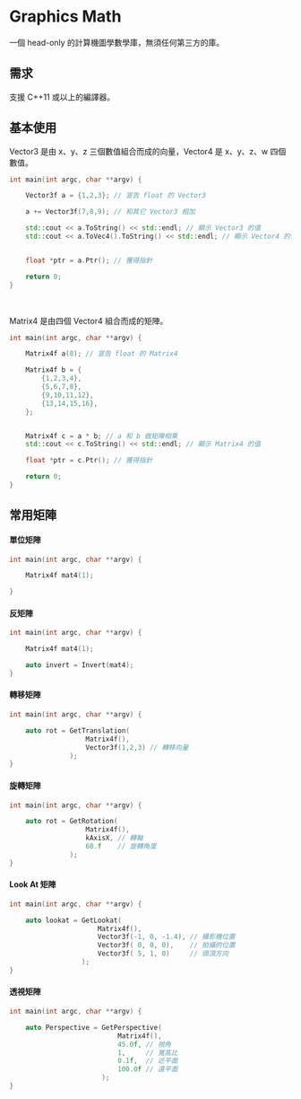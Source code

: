 # Graphics Math

一個 head-only 的計算機圖學數學庫，無須任何第三方的庫。

## 需求

支援 C++11 或以上的編譯器。

## 基本使用

Vector3 是由 x、y、z 三個數值組合而成的向量，Vector4  是 x、y、z、w 四個數值。

```cpp
int main(int argc, char **argv) {

    Vector3f a = {1,2,3}; // 宣告 float 的 Vector3

    a += Vector3f(7,8,9); // 和其它 Vector3 相加

    std::cout << a.ToString() << std::endl; // 顯示 Vector3 的值
    std::cout << a.ToVec4().ToString() << std::endl; // 顯示 Vector4 的值


    float *ptr = a.Ptr(); // 獲得指針

    return 0;
}
```

<br>

Matrix4 是由四個 Vector4 組合而成的矩陣。

```cpp
int main(int argc, char **argv) {

    Matrix4f a(8); // 宣告 float 的 Matrix4

    Matrix4f b = {
        {1,2,3,4},
        {5,6,7,8},
        {9,10,11,12},
        {13,14,15,16},
    };


    Matrix4f c = a * b; // a 和 b 做矩陣相乘
    std::cout << c.ToString() << std::endl; // 顯示 Matrix4 的值

    float *ptr = c.Ptr(); // 獲得指針

    return 0;
}
```

## 常用矩陣

#### 單位矩陣

```cpp
int main(int argc, char **argv) {

    Matrix4f mat4(1);

}
```

#### 反矩陣

```cpp
int main(int argc, char **argv) {

    Matrix4f mat4(1);

    auto invert = Invert(mat4);
}
```


#### 轉移矩陣

```cpp
int main(int argc, char **argv) {

    auto rot = GetTranslation(
                   Matrix4f(),
                   Vector3f(1,2,3) // 轉移向量
               );
}
```


#### 旋轉矩陣

```cpp
int main(int argc, char **argv) {

    auto rot = GetRotation(
                   Matrix4f(),
                   kAxisX, // 轉軸
                   60.f    // 旋轉角度
               );
}
```

#### Look At 矩陣

```cpp
int main(int argc, char **argv) {

    auto lookat = GetLookat(
                      Matrix4f(),
                      Vector3f(-1, 0, -1.4), // 攝影機位置
                      Vector3f( 0, 0, 0),    // 拍攝的位置
                      Vector3f( 5, 1, 0)     // 頭頂方向
                  );
}
```

#### 透視矩陣

```cpp
int main(int argc, char **argv) {

    auto Perspective = GetPerspective(
                           Matrix4f(),
                           45.0f, // 視角
                           1,     // 寬高比
                           0.1f,  // 近平面
                           100.0f // 遠平面
                       );
}
```

